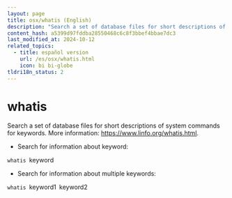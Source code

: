 ```yaml
---
layout: page
title: osx/whatis (English)
description: "Search a set of database files for short descriptions of system commands for keywords."
content_hash: a5399d97fddba28550468c6c8f3bbef4bbae7dc3
last_modified_at: 2024-10-12
related_topics:
  - title: español version
    url: /es/osx/whatis.html
    icon: bi bi-globe
tldri18n_status: 2
---
```

# whatis

Search a set of database files for short descriptions of system commands for keywords.
More information: <https://www.linfo.org/whatis.html>.

- Search for information about keyword:

`whatis `<span class="tldr-var badge badge-pill bg-dark-lm bg-white-dm text-white-lm text-dark-dm font-weight-bold">keyword</span>

- Search for information about multiple keywords:

`whatis `<span class="tldr-var badge badge-pill bg-dark-lm bg-white-dm text-white-lm text-dark-dm font-weight-bold">keyword1</span>` `<span class="tldr-var badge badge-pill bg-dark-lm bg-white-dm text-white-lm text-dark-dm font-weight-bold">keyword2</span>
